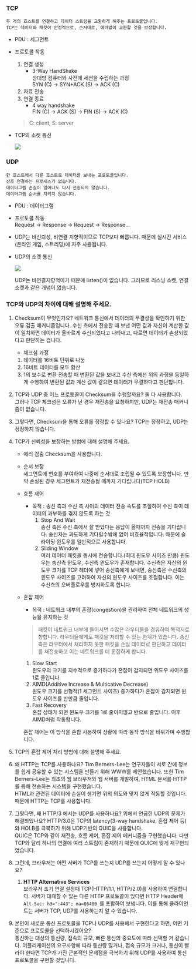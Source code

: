 ### TCP
    두 개의 호스트를 연결하고 데이터 스트림을 교환하게 해주는 프로토콜입니다.
    TCP는 데이터와 패킷이 안정적으로, 순서대로, 에러없이 교환할 것을 보장합니다.
    
 - PDU : 세그먼트
 - 프로토콜 작동
    1. 연결 생성
        - 3-Way HandShake   
            상대방 컴퓨터와 사전에 세션을 수립하는 과정  
            SYN (C) -> SYN+ACK (S) -> ACK (C)
    2. 자료 전송 
    3. 연결 종료 
        - 4 way handshake   
            FIN (C) -> ACK (S) -> FIN (S) -> ACK (C)
    > C: client, S: server

- TCP의 소켓 통신

    ![](https://img1.daumcdn.net/thumb/R1280x0/?scode=mtistory2&fname=https%3A%2F%2Ft1.daumcdn.net%2Fcfile%2Ftistory%2F99C5C63359FEB5DC06)

### UDP

    한 호스트에서 다른 호스트로 데이터를 보내는 프로토콜입니다.
    상호 연결하는 프로세스가 없습니다.
    데이터그램 손실이 일어나도 다시 전송되지 않습니다.
    데이터그램 순서를 지키지 않습니다.

 - PDU : 데이터그램
 - 프로토콜 작동  
   Request -> Response -> Request -> Response...

 - UDP는 비신뢰성, 비연결 지향적이므로 TCP보다 빠릅니다. 때문에 실시간 서비스(온라인 게임, 스트리밍)에 자주 사용됩니다.
 
 - UDP의 소켓 통신
  
    ![](https://img1.daumcdn.net/thumb/R1280x0/?scode=mtistory2&fname=https%3A%2F%2Ft1.daumcdn.net%2Fcfile%2Ftistory%2F9934293359FEB5EE38)

    UDP는 비연결지향적이기 때문에 listen()이 없습니다. 그러므로 리스닝 소켓, 연결 소켓과 같은 개념이 없습니다. 
### TCP와 UDP의 차이에 대해 설명해 주세요.
1. Checksum이 무엇인가요?
   네트워크 통신에서 데이터의 무결성을 확인하기 위한 오류 검출 메커니즘입니다.
   수신 측에서 전송할 때 보낸 어떤 값과 자신이 계산한 값이 일치하면 데이터가 올바르게 수신되었다고 나타내고, 다르면 데이터가 손상되었다고 판단하는 겁니다.  
   - 체크섬 과정
    1. 데이터를 16비트 단위로 나눔
    2. 16비트 데이터를 모두 합산
    3. 1의 보수로 변환
   전송할 때 변환된 값을 보내고 수신 측에선 위의 과정을 동일하게 수행하여 변환된 값과 계산 값이 같으면 데이터가 무결하다고 판단합니다.

2. TCP와 UDP 중 어느 프로토콜이 Checksum을 수행할까요?
   둘 다 사용합니다.  
   그러나 TCP 체크섬은 오류가 난 경우 재전송을 요청하지만, UDP는 재전송 매커니즘이 없습니다. 
3. 그렇다면, Checksum을 통해 오류를 정정할 수 있나요?
   TCP는 정정하고, UDP는 정정하지 않습니다.
4. TCP가 신뢰성을 보장하는 방법에 대해 설명해 주세요.
    - 에러 검출
      Checksum을 사용합니다.

    - 순서 보장   
      세그먼트에 번호를 부여하여 나중에 순서대로 조립될 수 있도록 보장합니다. 만약 손실된 경우 세그먼트가 재전송될 때까지 기다립니다(TCP HOLB)

    - 흐름 제어
      - 목적 : 송신 측과 수신 측 사이의 데이터 전송 속도를 조절하여 수신 측이 데이터의 과부하를 겪지 않도록 하는 것
        1. Stop And Wait   
        송신 측은 수신 측에서 잘 받았다는 응답이 올때까지 전송을 기다립니다. 송신자는 과도하게 기다릴수밖에 없어 비효율적입니다. 때문에 슬라이딩 윈도우를 일반적으로 사용합니다.
        2. Sliding Window   
        여러 데이터 패킷을 동시에 전송합니다.(최대 윈도우 사이즈 만큼) 윈도우는 송신측 윈도우, 수신측 윈도우가 존재합니다. 수신측은 자신의 윈도우 크기를 TCP 헤더에 넣어 송신측에게 보내면, 송신측은 수신측의 윈도우 사이즈를 고려하여 자신의 윈도우 사이즈를 조절합니다. 이는 수신측의 오버플로우를 방지하도록 합니다.

     - 혼잡 제어
        - 목적 : 네트워크 내부의 혼잡(congestion)을 관리하여 전체 네트워크의 성능을 유지하는 것
        > 패킷이 네트워크 내부에 들어서면 수많은 라우터들을 경유하여 목적지로 향합니다. 라우터들에게도 패킷을 처리할 수 있는 한계가 있습니다. 송신측은 라우터에서 처리하지 못한 패킷을 손실 데이터로 판단하고 데이터를 재전송하고 이는 네트워크를 더 혼잡하게 합니다.
        1. Slow Start   
          윈도우의 크기를 지수적으로 증가하다가 혼잡이 감지되면 위도우 사이즈를 1로 줄입니다.
        2. AIMD(Additive Increase & Multicative Decrease)   
          윈도우 크기를 선형적(1 세그먼트 사이즈) 증가하다가 혼잡이 감지되면 윈도우 사이즈를 반만큼 줄입니다.
        3. Fast Recovery   
          혼잡 상태가 되면 윈도우 크기를 1로 줄이지않고 반으로 줄입니다. 이후 AIMD처럼 작동합니다.
    
         혼잡 제어는 이 방식을 혼합 사용하여 상황에 따라 동작 방식을 바꿔가며 수행합니다.
5. TCP의 혼잡 제어 처리 방법에 대해 설명해 주세요.
6. 왜 HTTP는 TCP를 사용하나요?
   Tim Berners-Lee는 연구자들이 서로 간에 정보를 쉽게 공유할 수 있는 시스템을 만들기 위해 WWW를 제안했습니다. 또한 Tim Berners-Lee는 최초의 웹 브라우저와 웹 서버를 개발하여, HTML 문서를 HTTP를 통해 전송하는 시스템을 구현했습니다.   
   HTML과 관련된 데이터에 손실이 생기면 위의 의도와 맞지 않게 작동할 것입니다. 때문에 HTTP는 TCP를 사용합니다.
7. 그렇다면, 왜 HTTP/3 에서는 UDP를 사용하나요? 위에서 언급한 UDP의 문제가 해결되었나요?
   HTTP/3.0은 TCP의 latency(3-way handshake, 혼잡 제어 등)와 HOLB를 극복하기 위해 UDP기반의 QUIC을 사용합니다.    
   QUIC은 TCP와 같이 재전송, 흐름 제어, 혼잡 제어 메커니즘을 구현했습니다. 다만 TCP와 달리 하나의 연결에 여러 스트림이 존재하기 때문에 QUIC에 맞게 재구현되었습니다. 
8. 그런데, 브라우저는 어떤 서버가 TCP를 쓰는지 UDP를 쓰는지 어떻게 알 수 있나요?  
   1. **HTTP Alternative Services**   
  브라우저 초기 연결 설정때 TCP(HTTP/1.1, HTTP/2.0)를 사용하여 연결합니다.
  서버가 대체할 수 있는 다른 HTTP 프로토콜이 있다면 HTTP Header에 `Alt-Svc: h3=":443"; ma=86400 `를 포함하여 보냅니다. 이를 통해 클라이언트는 서버가 TCP, UDP를 사용하는지 알 수 있습니다.
9.  본인이 새로운 통신 프로토콜을 TCP나 UDP를 사용해서 구현한다고 하면, 어떤 기준으로 프로토콜을 선택하시겠어요?   
    통신하는 대상의 통신량, 접속의 규모, 빠른 통신의 중요도에 따라 선택할 거 같습니다. 어플리케이션의 요구사항에 따라 통신량 많거나, 접속 규모가 크거나, 통신이 빨라야 한다면 TCP가 가진 근본적인 문제점을 극복하기 위해 UDP를 사용하여 통신 프로토콜을 구현할 것입니다.  